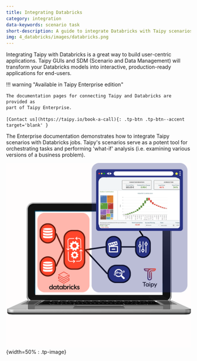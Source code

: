 ```yaml
---
title: Integrating Databricks
category: integration
data-keywords: scenario task
short-description: A guide to integrate Databricks with Taipy scenarios.
img: 4_databricks/images/databricks.png
---
```


Integrating Taipy with Databricks is a great way to build user-centric applications. 
Taipy GUIs and SDM (Scenario and Data Management) will transform your Databricks models 
into interactive, production-ready applications for end-users.

!!! warning "Available in Taipy Enterprise edition"

    The documentation pages for connecting Taipy and Databricks are provided as 
    part of Taipy Enterprise.
    
    [Contact us](https://taipy.io/book-a-call){: .tp-btn .tp-btn--accent target='blank' }

The Enterprise documentation demonstrates how to integrate Taipy scenarios with 
Databricks jobs. Taipy's scenarios serve as a potent tool for orchestrating tasks and 
performing 'what-if' analysis (i.e. examining various versions of a business problem). 

![Databricks](images/databricks.png){width=50% : .tp-image}
